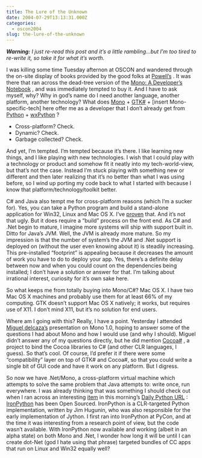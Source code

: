 ```yaml
---
title: The Lure of the Unknown
date: 2004-07-29T13:13:31.000Z
categories:
  - oscon2004
slug: the-lure-of-the-unknown
---
```

***Warning:** I just re-read this post and it’s a little rambling…but I’m too tired to re-write it, so take it for what it’s worth.*

I was killing some time Tuesday afternon at OSCON and wandered through the on-site display of books provided by the good folks at [Powell’s][1] . It was there that ran across the dead-tree version of the [Mono: A Developer’s Notebook][2] , and was immediately tempted to buy it. And I have to ask myself, why? Why in god’s name do I need another language, another platform, another technology? What does [Mono][3]  + [GTK#][4]  + [insert Mono-specific-tech] here offer me as a developer that I don’t already get from [Python][5]  + [wxPython][6] ?

<ul class="simple">
  <li>
    Cross-platform? Check.
  </li>
  <li>
    Dynamic? Check.
  </li>
  <li>
    Garbage collected? Check.
  </li>
</ul>

And yet, I’m tempted. I’m tempted because it’s there. I like learning new things, and I like playing with new technologies. I wish that I could play with a technology or product and somehow fit it neatly into my tech-world-view, but that’s not the case. Instead I’m stuck playing with something new or different and then later realizing that it’s no better than what I was using before, so I wind up porting my code back to what I started with because I know that platform/technology/toolkit better.

C# and Java also tempt me for cross-platform reasons (which I’m a sucker for). Yes, you can take a Python program and build a stand-alone application for Win32, Linux and Mac OS X. I’ve [proven][7]  that. And it’s not that ugly. But it does require a “build” process on the front end. As C# and .Net begin to mature, I imagine more systems will ship with support built in. Ditto for Java’s JVM. Well, the JVM is already more mature. So my impression is that the number of system’s the JVM and .Net support is deployed on (without the user even knowing about it) is steadily increasing. This pre-installed “footprint” is appealing because it decreases the amount of work you have to do to deploy your app. Yes, there’s a definite delay between now and when you could count on the dependencies being installed; I don’t have a solution or answer for that. I’m talking about irrational interest, curiosity for it’s own sake here.

So what keeps me from totally buying into Mono/C#? Mac OS X. I have two Mac OS X machines and probably use them for at least 66% of my computing. GTK doesn’t support Mac OS X natively; it works, but requires use of X11. I don’t mind X11, but it’s no solution for end users.

Where am I going with this? Really, I have a point. Yesterday I attended [Miguel deIcaza’s][8]  presentation on Mono 1.0, hoping to answer some of the questions I had about Mono and how I would use (and why I should). Miguel didn’t answer any of my questions directly, but he did mention [Cocoa#][9] , a project to bind the Cocoa libraries to C# (and other CLR languages, I guess). So that’s cool. Of course, I’d prefer it if there were some “compatibility” layer on top of GTK\# and Cocoa#, so that you could write a single bit of GUI code and have it work on any platform. But I digress.

So now we have .Net/Mono, a cross-platform virtual machine which attempts to solve the same problem that Java attempts to: write once, run everywhere. I was already thinking that was something I should check out when I ran across an interesting [item][10]  in this morning’s [Daily Python URL][11] : [IronPython][12]  has been Open Sourced. IronPython is a CLR-targeted Python implementation, written by Jim Hugunin, who was also responsible for the early implementation of Jython. I first ran into IronPython at PyCon, and at the time it was interesting from a research point of view, but the code wasn’t available. With IronPython now available and working (albeit in an alpha state) on both Mono and .Net, I wonder how long it will be until I can create dot-Net (god I hate using that phrase) targeted bundles of CC apps that run on Linux and Win32 equally well?



 [1]: http://http://www.powells.com/technicalbooks
 [2]: http://www.oreilly.com/catalog/monoadn/
 [3]: http://mono-project.com
 [4]: http://gtk-sharp.sourceforge.net/
 [5]: http://python.org
 [6]: http://wxpython.org
 [7]: http://creativecommons.org/weblog/entry/4279
 [8]: http://primates.ximian.com/~miguel/
 [9]: http://forge.novell.com/modules/xfmod/project/?cocoa-sharp
 [10]: http://usefulinc.com/edd/blog/contents/2004/07/29-ironpython/read
 [11]: http://www.pythonware.com/daily
 [12]: http://ironpython.com
